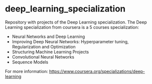 # deep_learning_specialization
Repository with projects of the Deep Learning specialization.
The Deep Learning specialization from coursera is a 5 courses specialization:

* Neural Networks and Deep Learning
* Improving Deep Neural Networks: Hyperparameter tuning, Regularization and Optimization
* Structuring Machine Learning Projects
* Convolutional Neural Networks
* Sequence Models

For more information:
https://www.coursera.org/specializations/deep-learning
